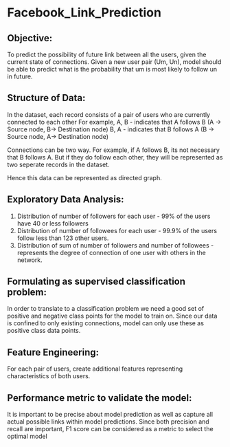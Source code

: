 # Facebook_Link_Prediction
## Objective:

To predict the possibility of future link between all the users, given the current state of connections.
Given a new user pair (Um, Un), model should be able to predict what is the probability that um is most likely to follow un in future.


## Structure of Data:
In the dataset, each record consists of a pair of users who are currently connected to each other
For example, 
A, B  -  indicates that A follows B (A -> Source node, B-> Destination node)
B, A  -  indicates that B follows A (B -> Source node, A-> Destination node)

Connections can be two way. For example, if A follows B, its not necessary that B follows A. But if they do follow each other, they will be represented as two seperate records in the dataset.

Hence this data can be represented as directed graph.

## Exploratory Data Analysis:
1. Distribution of number of followers for each user - 99% of the users have 40 or less followers
2. Distribution of number of followees for each user - 99.9% of the users follow less than 123 other users.
3. Distribution of sum of number of followers and number of followees - represents the degree of connection of one user with others in the network.

## Formulating as supervised classification problem:
In order to translate to a classification problem we need a good set of positive and negative class points for the model to train on. 
Since our data is confined to only existing connections, model can only use these as positive class data points. 



## Feature Engineering:
For each pair of users, create additional features representing characteristics of both users.


## Performance metric to validate the model:
It is important to be precise about model prediction as well as capture all actual possible links within model predictions. Since both precision and recall are important,  F1 score can be considered as a metric to select the optimal model
